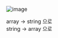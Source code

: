 ![image](https://user-images.githubusercontent.com/76997276/172774174-aa271063-eef2-49cb-acfb-c2885e391b7e.png)

array -> string 으로 <br>
string -> array 으로 

